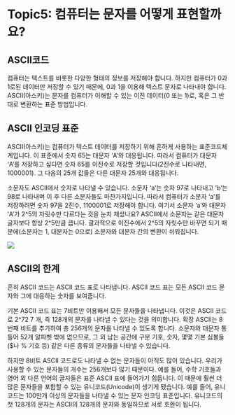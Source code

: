 # Topic5: 컴퓨터는 문자를 어떻게 표현할까요?

## ASCII코드

컴퓨터는 텍스트를 비롯한 다양한 형태의 정보를 저장해야 합니다. 하지만 컴퓨터가 0과 1로된 데이터만 저장할 수 있기 때문에, 0과 1을 이용해 텍스트 문자로 나타내야 합니다. ASCII(아스키)는 문자를 컴퓨터가 이해할 수 있는 이진 데이터(0 또는 1)로, 혹은 그 반대로 변환하는 표준 방법입니다.





## ASCII 인코딩 표준

ASCII(아스키)는 컴퓨터가 텍스트 데이터를 저장하기 위해 흔하게 사용하는 표준코드체계입니다. 이 표준에서 숫자 65는 대문자 ‘A’와 대응됩니다. 따라서 컴퓨터가 대문자 ‘A’를 저장하고 싶다면 숫자 65를 이진수로 저장할 것입니다(2진수로 나타내면, 1000001). 그 다음의 25개 값들은 다른 대문자 25개와 대응됩니다.

소문자도 ASCII에서 숫자로 나타낼 수 있습니다. 소문자 ‘a’는 숫자 97로 나타내고 ‘b’는 98로 나타내며 이 후 다른 소문자들도 마찬가지입니다. 따라서 컴퓨터가 소문자 ‘a’를 저장하려면 숫자 97을 2진수, 1100001로 저장해야 합니다. 여기서 소문자 ‘a’와 대문자 ‘A’가 2^5의 자릿수만 다르다는 것을 눈치 채셨나요? ASCII에서 소문자는 같은 대문자 글자보다 항상 2^5만큼 큽니다. 결과적으로 이진수에서 2^5의 자릿수만 바꾸면 되기 때문에(소문자는 1, 대문자는 0으로) 소문자와 대문자 간의 변환이 쉬워집니다.

<img src="https://cphinf.pstatic.net/mooc/20170719_44/1500450003932QrON0_PNG/1.5_-01.png?type=w760">

## ASCII의 한계

흔히 ASCII 코드는 ASCII 코드 표로 나타냅니다. ASCII 코드 표는 모든 ASCII 코드 문자와 그에 대응하는 숫자를 보여줍니다.

기본 ASCII 코드 표는 7비트만 이용해서 모든 문자들을 나타냅니다. 이것은 ASCII 코드로 2^72
7
  개, 즉 128개의 문자를 나타낼 수 있다는 것을 의미합니다. 확장 ASCII는 8번째 비트를 추가하여 총 256개의 문자를 나타낼 수 있도록 합니다. 소문자와 대문자 통틀어 52개 알파벳 밖에 없으므로, 그 외 남는 공간에 구분 기호, 숫자, 몇몇 기본 심볼들($나 % 기호 등) 같은 다른 종류의 문자들을 나타낼 수 있습니다.

하지만 8비트 ASCII 코드로도 나타낼 수 없는 문자들이 아직도 많이 있습니다. 우리가 사용할 수 있는 문자들의 개수는 256개보다 많기 때문이다. 예를 들어, 수학 기호들과 영어 외 다른 언어의 글자들은 표준 ASCII 표에 들어가기 힘듭니다. 이 때문에 훨씬 더 많은 문자들을 포함할 수 있는 유니코드(Unicode)이 생기게 됐습니다. 예를 들어, 유니코드는 100만개 이상의 문자들을 나타낼 수 있는 문자 인코딩 표준입니다. 유니코드의 첫 128개의 문자는 ASCII의 128개의 문자와 동일하므로 서로 호환이 됩니다.